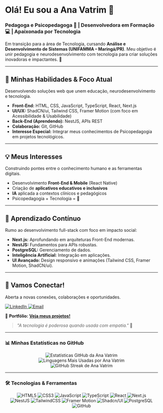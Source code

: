 # Olá! Eu sou a Ana Vatrim 👋

### Pedagoga e Psicopedagoga 🧠 | Desenvolvedora em Formação 💻 | Apaixonada por Tecnologia

Em transição para a área de Tecnologia, cursando **Análise e Desenvolvimento de Sistemas (UNIFAMMA – Maringá/PR)**. Meu objetivo é unir pedagogia e neurodesenvolvimento com tecnologia para criar soluções inovadoras e impactantes. 🚀

---

## 🚀 Minhas Habilidades & Foco Atual

Desenvolvendo soluções web que unem educação, neurodesenvolvimento e tecnologia.

* **Front-End:** HTML, CSS, JavaScript, TypeScript, React, Next.js
* **UI/UX:** ShadCN/ui, Tailwind CSS, Framer Motion (com foco em Acessibilidade & Usabilidade)
* **Back-End (Aprendendo):** NestJS, APIs REST
* **Colaboração:** Git, GitHub
* **Interesse Especial:** Integrar meus conhecimentos de Psicopedagogia em projetos tecnológicos.

---

## 💡 Meus Interesses

Construindo pontes entre o conhecimento humano e as ferramentas digitais.

* Desenvolvimento **Front-End & Mobile** (React Native)
* Criação de **aplicativos educativos e inclusivos**
* **IA** aplicada a contextos clínicos e pedagógicos
* Psicopedagogia + Tecnologia = 💛

---

## 🌱 Aprendizado Contínuo

Rumo ao desenvolvimento full-stack com foco em impacto social:

* **Next.js:** Aprofundando em arquiteturas Front-End modernas.
* **NestJS:** Fundamentos para APIs robustas.
* **PostgreSQL:** Gerenciamento de dados.
* **Inteligência Artificial:** Integração em aplicações.
* **UI Avançado:** Design responsivo e animações (Tailwind CSS, Framer Motion, ShadCN/ui).

---

## 💬 Vamos Conectar!

Aberta a novas conexões, colaborações e oportunidades.

<p align="left"> <a href="https://www.linkedin.com/in/anavatrim" target="_blank">
    <img src="https://img.shields.io/badge/LinkedIn-0077B5?style=for-the-badge&logo=linkedin&logoColor=white" alt="LinkedIn"/>
  </a>
  <a href="mailto:anavatrim@hotmail.com">
    <img src="https://img.shields.io/badge/Email-D14836?style=for-the-badge&logo=gmail&logoColor=white" alt="Email"/>
  </a>
</p>

🧠 **Portfólio:** [**Veja meus projetos!**](https://nextjs-portifolio-eosin.vercel.app)

> _"A tecnologia é poderosa quando usada com empatia."_ 🌱

---

### 📊 Minhas Estatísticas no GitHub

<p align="center">
  <img src="https://github-readme-stats.vercel.app/api?username=anavatrim&show_icons=true&theme=radical&hide_border=true&count_private=true" alt="Estatísticas GitHub da Ana Vatrim"/>
  <br/>
  <img src="https://github-readme-stats.vercel.app/api/top-langs/?username=anavatrim&layout=compact&theme=radical&hide_border=true" alt="Linguagens Mais Usadas por Ana Vatrim"/>
  <br/>
  <img src="http://github-readme-streak-stats.herokuapp.com?user=anavatrim&theme=radical" alt="GitHub Streak de Ana Vatrim"/>
</p>

---

### 🛠️ Tecnologias & Ferramentas

<p align="center">
  <img src="https://img.shields.io/badge/HTML5-E34F26?style=for-the-badge&logo=html5&logoColor=white" alt="HTML5" />
  <img src="https://img.shields.io/badge/CSS3-1572B6?style=for-the-badge&logo=css3&logoColor=white" alt="CSS3" />
  <img src="https://img.shields.io/badge/JavaScript-F7DF1E?style=for-the-badge&logo=javascript&logoColor=black" alt="JavaScript" />
  <img src="https://img.shields.io/badge/TypeScript-3178C6?style=for-the-badge&logo=typescript&logoColor=white" alt="TypeScript" />
  <img src="https://img.shields.io/badge/React-20232A?style=for-the-badge&logo=react&logoColor=61DAFB" alt="React" />
  <img src="https://img.shields.io/badge/Next.js-000000?style=for-the-badge&logo=next.js&logoColor=white" alt="Next.js" />
  <br/>
  <img src="https://img.shields.io/badge/NestJS-E0234E?style=for-the-badge&logo=nestjs&logoColor=white" alt="NestJS" />
  <img src="https://img.shields.io/badge/Tailwind_CSS-38B2AC?style=for-the-badge&logo=tailwind-css&logoColor=white" alt="TailwindCSS" />
  <img src="https://img.shields.io/badge/Framer_Motion-0055FF?style=for-the-badge&logo=framer&logoColor=white" alt="Framer Motion" />
  <img src="https://img.shields.io/badge/Shadcn%2FUI-000000?style=for-the-badge&logo=shadcnui&logoColor=white" alt="Shadcn/UI" />
  <img src="https://img.shields.io/badge/PostgreSQL-316192?style=for-the-badge&logo=postgresql&logoColor=white" alt="PostgreSQL" />
  <img src="https://img.shields.io/badge/GitHub-100000?style=for-the-badge&logo=github&logoColor=white" alt="GitHub" />
</p>
